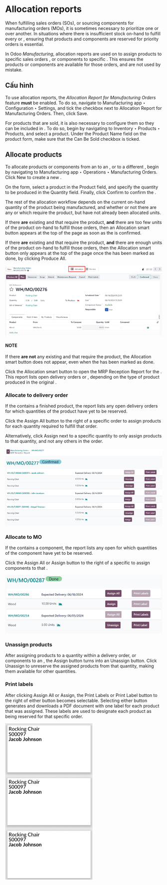 # Allocation reports

When fulfilling sales orders (SOs), or sourcing components for manufacturing orders (MOs), it is
sometimes necessary to prioritize one  or  over another. In situations where there is
insufficient stock on-hand to fulfill every  or , ensuring that products and components are
reserved for priority orders is essential.

In Odoo *Manufacturing*, allocation reports are used on  to assign products to specific sales
orders , or components to specific . This ensures the products or components are available
for those orders, and are not used by mistake.

## Cấu hình

To use allocation reports, the *Allocation Report for Manufacturing Orders* feature **must** be
enabled. To do so, navigate to Manufacturing app ‣ Configuration ‣ Settings,
and tick the checkbox next to Allocation Report for Manufacturing Orders. Then, click
Save.

For products that are sold, it is also necessary to configure them so they can be included in .
To do so, begin by navigating to Inventory ‣ Products ‣ Products, and select a
product. Under the Product Name field on the product form, make sure that the
Can Be Sold checkbox is ticked.

## Allocate products

To allocate products or components from an  to an , or to a different , begin by
navigating to Manufacturing app ‣ Operations ‣ Manufacturing Orders. Click
New to create a new .

On the  form, select a product in the Product field, and specify the quantity to be
produced in the Quantity field. Finally, click Confirm to confirm the .

The rest of the allocation workflow depends on the current on-hand quantity of the product being
manufactured, and whether or not there are any  or  which require the product, but have
not already been allocated units.

If there **are** existing  and  that require the product, **and** there are too few units
of the product on-hand to fulfill those orders, then an <i class="fa fa-list"></i> Allocation smart
button appears at the top of the page as soon as the  is confirmed.

If there **are** existing  and  that require the product, **and** there are enough units
of the product on-hand to fulfill those orders, then the <i class="fa fa-list"></i> Allocation
smart button only appears at the top of the page once the  has been marked as done, by clicking
Produce All.

![The Allocation smart button at the top of an MO.](../../../../_images/allocation-button.png)

#### NOTE
If there **are not** any existing  and  that require the product, the <i class="fa fa-list"></i>
Allocation smart button does not appear, even when the  has been marked as done.

Click the <i class="fa fa-list"></i> Allocation smart button to open the MRP Reception
Report for the . This report lists open delivery orders or , depending on the type of
product produced in the original .

### Allocate to delivery order

If the  contains a finished product, the report lists any open delivery orders for which
quantities of the product have yet to be reserved.

Click the Assign All button to the right of a specific order to assign products for each
quantity required to fulfill that order.

Alternatively, click Assign next to a specific quantity to only assign products to that
quantity, and not any others in the order.

![The MRP Reception Report for an MO containing finished products.](../../../../_images/product-reception-report.png)

### Allocate to MO

If the  contains a component, the report lists any open  for which quantities of the
component have yet to be reserved.

Click the Assign All or Assign button to the right of a specific  to
assign components to that .

![The MRP Reception Report for an MO containing components.](../../../../_images/component-reception-report.png)

### Unassign products

After assigning products to a quantity within a delivery order, or components to an ,
the Assign button turns into an Unassign button. Click Unassign
to unreserve the assigned products from that quantity, making them available for other quantities.

### Print labels

After clicking Assign All or Assign, the Print Labels or
Print Label button to the right of either button becomes selectable. Selecting either
button generates and downloads a PDF document with one label for each product that was assigned.
These labels are used to designate each product as being reserved for that specific order.

![The assignment labels generated by clicking Print Labels or Print Label.](../../../../_images/assigned-labels.png)
